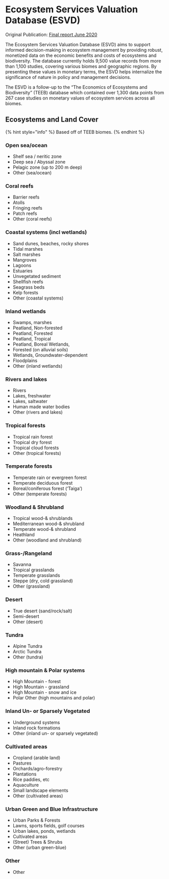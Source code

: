 # Ecosystem Services Valuation Database (ESVD)

Original Publication: [Final report June 2020](https://www.es-partnership.org/wp-content/uploads/2020/08/ESVD\_Global-Update-FINAL-Report-June-2020.pdf)

The Ecosystem Services Valuation Database (ESVD) aims to support informed decision-making in ecosystem management by providing robust, monetized data on the economic benefits and costs of ecosystems and biodiversity. The database currently holds 9,500 value records from more than 1,100 studies, covering various biomes and geographic regions. By presenting these values in monetary terms, the ESVD helps internalize the significance of nature in policy and management decisions.

The ESVD is a follow-up to the “The Economics of Ecosystems and Biodiversity” (TEEB) database which contained over 1,300 data points from 267 case studies on monetary values of ecosystem services across all biomes.

## Ecosystems and Land Cover&#x20;

{% hint style="info" %}
Based off of TEEB biomes.&#x20;
{% endhint %}

### **Open sea/ocean**&#x20;

* Shelf sea / neritic zone&#x20;
* Deep sea / Abyssal zone&#x20;
* Pelagic zone (up to 200 m deep)&#x20;
* Other (sea/ocean)&#x20;

### **Coral reefs**&#x20;

* Barrier reefs&#x20;
* Atolls&#x20;
* Fringing reefs&#x20;
* Patch reefs&#x20;
* Other (coral reefs)

### **Coastal systems (incl wetlands)**&#x20;

* Sand dunes, beaches, rocky shores&#x20;
* Tidal marshes&#x20;
* Salt marshes&#x20;
* Mangroves&#x20;
* Lagoons&#x20;
* Estuaries&#x20;
* Unvegetated sediment&#x20;
* Shellfish reefs&#x20;
* Seagrass beds&#x20;
* Kelp forests&#x20;
* Other (coastal systems)

### **Inland wetlands**&#x20;

* Swamps, marshes&#x20;
* Peatland, Non-forested&#x20;
* Peatland, Forested&#x20;
* Peatland, Tropical&#x20;
* Peatland, Boreal Wetlands,&#x20;
* Forested (on alluvial soils)&#x20;
* Wetlands, Groundwater-dependent&#x20;
* Floodplains&#x20;
* Other (inland wetlands)

### **Rivers and lakes**&#x20;

* Rivers&#x20;
* Lakes, freshwater&#x20;
* Lakes, saltwater&#x20;
* Human made water bodies&#x20;
* Other (rivers and lakes)

### **Tropical forests**&#x20;

* Tropical rain forest&#x20;
* Tropical dry forest&#x20;
* Tropical cloud forests&#x20;
* Other (tropical forests)&#x20;

### **Temperate forests**&#x20;

* Temperate rain or evergreen forest&#x20;
* Temperate deciduous forest&#x20;
* Boreal/coniferous forest (‘Taiga’)&#x20;
* Other (temperate forests)&#x20;

### **Woodland & Shrubland**&#x20;

* Tropical wood-& shrublands&#x20;
* Mediterranean wood-& shrubland&#x20;
* Temperate wood-& shrubland&#x20;
* Heathland&#x20;
* Other (woodland and shrubland)&#x20;

### **Grass-/Rangeland**&#x20;

* Savanna&#x20;
* Tropical grasslands&#x20;
* Temperate grasslands&#x20;
* Steppe (dry, cold grassland)&#x20;
* Other (grassland)&#x20;

### **Desert**&#x20;

* True desert (sand/rock/salt)&#x20;
* Semi-desert&#x20;
* Other (desert)&#x20;

### **Tundra**&#x20;

* Alpine Tundra
* &#x20;Arctic Tundra&#x20;
* Other (tundra)&#x20;

### **High mountain & Polar systems**&#x20;

* High Mountain - forest&#x20;
* High Mountain - grassland&#x20;
* High Mountain - snow and ice&#x20;
* Polar Other (high mountains and polar)&#x20;

### **Inland Un- or Sparsely Vegetated**&#x20;

* Underground systems&#x20;
* Inland rock formations&#x20;
* Other (inland un- or sparsely vegetated)&#x20;

### **Cultivated areas**&#x20;

* Cropland (arable land)&#x20;
* Pastures&#x20;
* Orchards/agro-forestry&#x20;
* Plantations&#x20;
* Rice paddies, etc&#x20;
* Aquaculture&#x20;
* Small landscape elements&#x20;
* Other (cultivated areas)&#x20;

### **Urban Green and Blue Infrastructure**&#x20;

* Urban Parks & Forests&#x20;
* Lawns, sports fields, golf courses&#x20;
* Urban lakes, ponds, wetlands&#x20;
* Cultivated areas&#x20;
* (Street) Trees & Shrubs&#x20;
* Other (urban green-blue)&#x20;

### **Other**&#x20;

* Other
